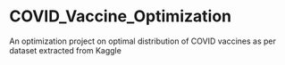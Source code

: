 # COVID_Vaccine_Optimization
An optimization project on optimal distribution of COVID vaccines as per dataset extracted from Kaggle
